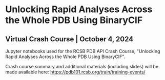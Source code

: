 # Unlocking Rapid Analyses Across the Whole PDB Using BinaryCIF
## Virtual Crash Course | October 4, 2024

Jupyter notebooks used for the RCSB PDB API Crash Course, "Unlocking Rapid Analyses Across the Whole PDB Using BinaryCIF".

Crash course summary and additional materials (including slides) will be made available here: https://pdb101.rcsb.org/train/training-events/

